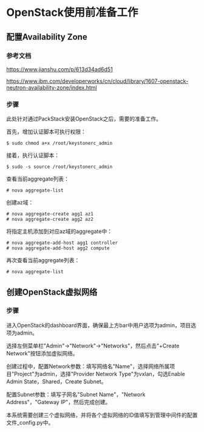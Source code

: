 # OpenStack使用前准备工作

## 配置Availability Zone

### 参考文档

https://www.jianshu.com/p/613d34ad6d51

https://www.ibm.com/developerworks/cn/cloud/library/1607-openstack-neutron-availability-zone/index.html

### 步骤

此处针对通过PackStack安装OpenStack之后，需要的准备工作。

首先，增加认证脚本可执行权限：

```shell
$ sudo chmod a+x /root/keystonerc_admin
```

接着，执行认证脚本：

```shell
$ sudo -s source /root/keystonerc_admin
```

查看当前aggregate列表：

```shell
# nova aggregate-list
```

创建az域：

```shell
# nova aggregate-create agg1 az1
# nova aggregate-create agg2 az2
```

将指定主机添加到对应az域的aggregate中：

```shell
# nova aggregate-add-host agg1 controller
# nova aggregate-add-host agg2 compute
```

再次查看当前aggregate列表：

```shell
# nova aggregate-list
```

## 创建OpenStack虚拟网络

### 步骤

进入OpenStack的dashboard界面，确保最上方bar中用户选项为admin，项目选项为admin。

选择左侧菜单栏"Admin"->"Network"->"Networks"，然后点击"+Create Network"按钮添加虚拟网络。

创建过程中，配置Network参数：填写网络名"Name"，选择网络所属项目"Project"为admin，选择"Provider Network Type"为vxlan，勾选Enable Admin State，Shared，Create Subnet。

配置Subnet参数：填写子网名"Subnet Name"，"Network Address"，"Gateway IP"，然后完成创建。

本系统需要创建三个虚拟网络，并将各个虚拟网络的ID值填写到管理中间件的配置文件_config.py中。

